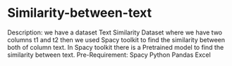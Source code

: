# Similarity-between-text
Description:
we have a dataset Text Similarity Dataset where we have two columns  t1 and t2 then we used Spacy toolkit to find the similarity between both of column text. In Spacy toolkit there is a Pretrained model to find the similarity between text.
Pre-Requirement:
Spacy
Python
Pandas
Excel
